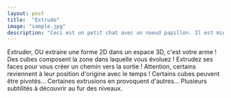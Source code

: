 ```yaml
---
layout: post
title:  "Extrude"
image: "sample.jpg"
description: "Ceci est un petit chat avec un noeud papillon. Il est mignon le petit chat. Lorem Ipsum, blahblah blah."
---
```


Extruder, OU extraire une forme 2D dans un espace 3D, c'est votre arme
    ! Des cubes composent la zone dans laquelle vous évoluez !
    Extrudez ses faces pour vous créer un chemin vers la sortie !
    Attention, certains reviennent à leur position d'origine avec le
    temps ! Certains cubes peuvent être pivotés... Certaines
    extrusions en provoquent d'autres... Plusieurs subtilités à
    découvrir au fur des niveaux.
